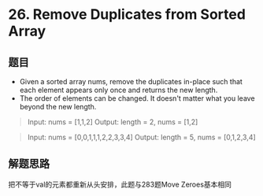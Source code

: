 # 26. Remove Duplicates from Sorted Array
## 题目
- Given a sorted array nums, remove the duplicates in-place such that each element appears only once and returns the new length.  
- The order of elements can be changed. It doesn't matter what you leave beyond the new length.

>Input: nums = [1,1,2]
>Output: length = 2, nums = [1,2] 

>Input: nums = [0,0,1,1,1,2,2,3,3,4]
>Output: length = 5, nums = [0,1,2,3,4]
## 解题思路
把不等于val的元素都重新从头安排，此题与283题Move Zeroes基本相同
